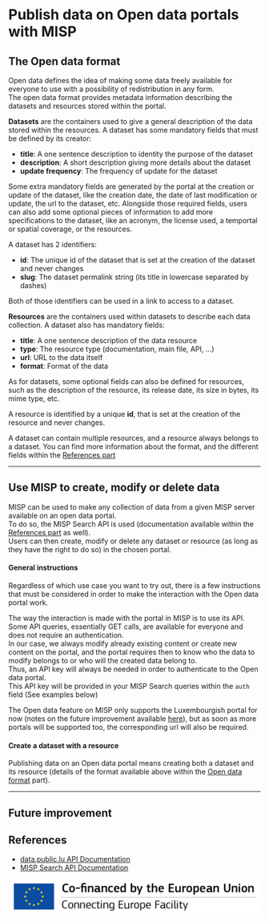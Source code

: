 # Publish data on Open data portals with MISP

## The Open data format

Open data defines the idea of making some data freely available for everyone to use with a possibility of redistribution in any form.  
The open data format provides metadata information describing the datasets and resources stored within the portal.

**Datasets** are the containers used to give a general description of the data stored within the resources.
A dataset has some mandatory fields that must be defined by its creator:
- **title**: A one sentence description to identity the purpose of the dataset
- **description**: A short description giving more details about the dataset
- **update frequency**: The frequency of update for the dataset

Some extra mandatory fields are generated by the portal at the creation or update of the dataset, like the creation date, the date of last modification or update, the url to the dataset, etc.
Alongside those required fields, users can also add some optional pieces of information to add more specifications to the dataset, like an acronym, the license used, a temportal or spatial coverage, or the resources.

A dataset has 2 identifiers:
- **id**: The unique id of the dataset that is set at the creation of the dataset and never changes
- **slug**: The dataset permalink string (its title in lowercase separated by dashes)

Both of those identifiers can be used in a link to access to a dataset.

**Resources** are the containers used within datasets to describe each data collection.
A dataset also has mandatory fields:
- **title**: A one sentence description of the data resource
- **type**: The resource type (documentation, main file, API, ...)
- **url**: URL to the data itself
- **format**: Format of the data

As for datasets, some optional fields can also be defined for resources, such as the description of the resource, its release date, its size in bytes, its mime type, etc.

A resource is identified by a unique **id**, that is set at the creation of the resource and never changes.

A dataset can contain multiple resources, and a resource always belongs to a dataset. You can find more information about the format, and the different fields within the [References part](#references)

----

## Use MISP to create, modify or delete data

MISP can be used to make any collection of data from a given MISP server available on an open data portal.  
To do so, the MISP Search API is used (documentation available within the [References part](#references) as well).  
Users can then create, modify or delete any dataset or resource (as long as they have the right to do so) in the chosen portal.

#### General instructions

Regardless of which use case you want to try out, there is a few instructions that must be considered in order to make the interaction with the Open data portal work.

The way the interaction is made with the portal in MISP is to use its API.  
Some API queries, essentially GET calls, are available for everyone and does not require an authentication.  
In our case, we always modify already existing content or create new content on the portal, and the portal requires then to know who the data to modify belongs to or who will the created data belong to.  
Thus, an API key will always be needed in order to authenticate to the Open data portal.  
This API key will be provided in your MISP Search queries within the `auth` field (See examples below)

The Open data feature on MISP only supports the Luxembourgish portal for now (notes on the future improvement available [here](#future-improvement)), but as soon as more portals will be supported too, the corresponding url will also be required.

#### Create a dataset with a resource

Publishing data on an Open data portal means creating both a dataset and its resource (details of the format available above within the [Open data format](#the-open-data-format) part).

----

## Future improvement

## References

- [data.public.lu API Documentation](https://data.public.lu/fr/apidoc/)
- [MISP Search API Documentation](https://github.com/MISP/misp-book/tree/master/automation#search)

![logo](en_cef.png)
